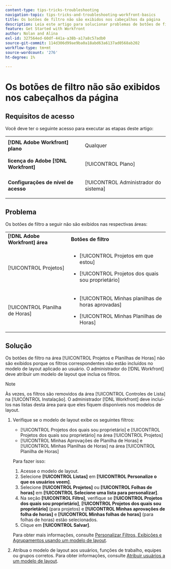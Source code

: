 ```yaml
---
content-type: tips-tricks-troubleshooting
navigation-topic: tips-tricks-and-troubleshooting-workfront-basics
title: Os botões de filtro não são exibidos nos cabeçalhos da página
description: Leia este artigo para solucionar problemas de botões de filtro que não são exibidos nos cabeçalhos da página.
feature: Get Started with Workfront
author: Nolan and Alina
exl-id: 327564ed-60df-441a-a38b-a17a8c57adb0
source-git-commit: 114d306d99ae9ba0a18abd63a6137ad0568ab202
workflow-type: tm+mt
source-wordcount: '276'
ht-degree: 1%

---
```


# Os botões de filtro não são exibidos nos cabeçalhos da página

## Requisitos de acesso

Você deve ter o seguinte acesso para executar as etapas deste artigo:

<table style="table-layout:auto"> 
 <col> 
 <col> 
 <tbody> 
  <tr> 
   <td role="rowheader"><strong>[!DNL Adobe Workfront] plano</strong></td> 
   <td> <p>Qualquer</p> </td> 
  </tr> 
  <tr> 
   <td role="rowheader"><strong>licença do Adobe [!DNL Workfront]</strong></td> 
   <td> <p>[!UICONTROL Plano] </p> </td> 
  </tr> 
  <tr> 
   <td role="rowheader"><strong>Configurações de nível de acesso</strong></td> 
   <td> <p>[!UICONTROL Administrador do sistema]</p> </td> 
  </tr> 
 </tbody> 
</table>

## Problema

Os botões de filtro a seguir não são exibidos nas respectivas áreas:

<table style="table-layout:auto"> 
 <col> 
 <col> 
 <tbody> 
  <tr> 
   <td><strong>[!DNL Adobe Workfront] área</strong></td> 
   <td><strong>Botões de filtro</strong></td> 
  </tr> 
  <tr> 
   <td> <p>[!UICONTROL Projetos] </p> </td> 
   <td> 
    <ul> 
     <li> <p>[!UICONTROL Projetos em que estou]</p> </li> 
     <li> <p>[!UICONTROL Projetos dos quais sou proprietário]</p> </li> 
    </ul> </td> 
  </tr> 
  <tr> 
   <td><span>[!UICONTROL Planilha de Horas]</span> </td> 
   <td> 
    <ul> 
     <li> <p><span>[!UICONTROL Minhas planilhas de horas aprovadas]</span> </p> </li> 
     <li> <p><span>[!UICONTROL Minhas Planilhas de Horas]</span> </p> </li> 
    </ul> </td> 
  </tr> 
 </tbody> 
</table>

## Solução

Os botões de filtro na área [!UICONTROL Projetos e Planilhas de Horas] não são exibidos porque os filtros correspondentes não estão incluídos no modelo de layout aplicado ao usuário. O administrador do [!DNL Workfront] deve atribuir um modelo de layout que inclua os filtros.

>[!NOTE]
>
>Às vezes, os filtros são removidos da área [!UICONTROL Controles de Lista] na [!UICONTROL Instalação]. O administrador [!DNL Workfront] deve incluí-los nas listas desta área para que eles fiquem disponíveis nos modelos de layout.

1. Verifique se o modelo de layout exibe os seguintes filtros:

   * [!UICONTROL Projetos dos quais sou proprietário] e [!UICONTROL Projetos dos quais sou proprietário] na área [!UICONTROL Projetos]
   * [!UICONTROL Minhas Aprovações de Planilha de Horas] e [!UICONTROL Minhas Planilhas de Horas] na área [!UICONTROL Planilha de Horas]

   Para fazer isso:

   1. Acesse o modelo de layout.
   1. Selecione **[!UICONTROL Listas]** em **[!UICONTROL Personalize o que os usuários veem]**.
   1. Selecione **[!UICONTROL Projetos]** ou **[!UICONTROL Folhas de horas]** em **[!UICONTROL Selecione uma lista para personalizar]**.
   1. Na seção **[!UICONTROL Filtro]**, verifique se **[!UICONTROL Projetos dos quais sou proprietário]**, **[!UICONTROL Projetos dos quais sou proprietário]** (para projetos) e **[!UICONTROL Minhas aprovações de folha de horas]** e **[!UICONTROL Minhas folhas de horas]** (para folhas de horas) estão selecionados.
   1. Clique em **[!UICONTROL Salvar]**.

   Para obter mais informações, consulte [Personalizar Filtros, Exibições e Agrupamentos usando um modelo de layout](../../administration-and-setup/customize-workfront/use-layout-templates/customize-fvg-list-controls-layout-template.md).

1. Atribua o modelo de layout aos usuários, funções de trabalho, equipes ou grupos corretos. Para obter informações, consulte [Atribuir usuários a um modelo de layout](../../administration-and-setup/customize-workfront/use-layout-templates/assign-users-to-layout-template.md).
